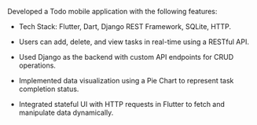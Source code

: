 Developed a Todo mobile application with the following features:

* Tech Stack: Flutter, Dart, Django REST Framework, SQLite, HTTP.

* Users can add, delete, and view tasks in real-time using a RESTful API.

* Used Django as the backend with custom API endpoints for CRUD operations.

* Implemented data visualization using a Pie Chart to represent task completion status.

* Integrated stateful UI with HTTP requests in Flutter to fetch and manipulate data dynamically.
